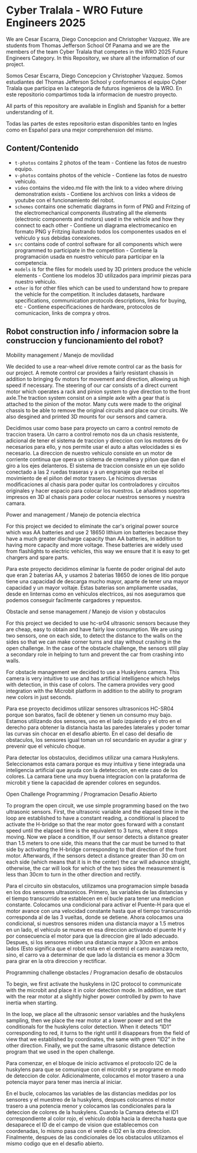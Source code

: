 Cyber Tralala - WRO Future Engineers 2025
====

We are Cesar Escarra, Diego Concepcion and Christopher Vazquez. We are students from Thomas Jefferson School Of Panama and we are the members of the team Cyber Tralala that competes in the WRO 2025 Future Engineers Category. In this Repository, we share all the information of our project.  

Somos Cesar Escarra, Diego Concepcion y Christopher Vazquez. Somos estudiantes del Thomas Jefferson School y conformamos el equipo Cyber Tralala que participa en la categoria de futuros ingenieros de la WRO. En este repositorio compartimos toda la informacion de nuestro proyecto.  

All parts of this repository are available in English and Spanish for a better understanding of it.  

Todas las partes de estes repositorio estan disponibles tanto en Ingles como en Español para una mejor comprehension del mismo.  
  
## Content/Contenido 

* `t-photos` contains 2 photos of the team - Contiene las fotos de nuestro equipo.
* `v-photos` contains photos of the vehicle - Contiene las fotos de nuestro vehiculo.
* `video` contains the video.md file with the link to a video where driving demonstration exists - Contiene los archivos con links a videos de youtube con el funcionamiento del robot.
* `schemes` contains one schematic diagrams in form of PNG and Fritzing of the electromechanical components illustrating all the elements (electronic components and motors) used in the vehicle and how they connect to each other - Contiene un diagrama electromecanico en formato PNG y Fritzing ilustrando todos los componentes usados en el vehiculo y sus debidas conexiones.
* `src` contains code of control software for all components which were programmed to participate in the competition - Contiene la programación usada en nuestro vehiculo para participar en la competencia.
* `models` is for the files for models used by 3D printers produce the vehicle elements - Contiene los modelos 3D utilizados para imprimir piezas para nuestro vehiculo.
* `other` is for other files which can be used to understand how to prepare the vehicle for the competition. It includes datasets, hardware specifications, communication protocols descriptions, links for buying, etc - Contiene especificaciones de hardware, protocolos de comunicacion, links de compra y otros.  
  
## Robot construction info / informacion sobre la construccion y funcionamiento del robot?

Mobility management / Manejo de movilidad

We decided to use a rear-wheel drive remote control car as the basis for our project. A remote control car provides a fairly resistant chassis in addition to bringing 6v motors for movement and direction, allowing us high speed if necessary. The steering of our car consists of a direct current motor which operates a rack and pinion system to give direction to the front axle.The traction system consist on a simple axle with a gear that is attached to the pinion of the motor. Many cuts were made to the original chassis to be able to remove the original circuits and place our circuits. We also desgined and printed 3D mounts for our sensors and camera.
  
Decidimos usar como base para proyecto un carro a control remoto de traccion trasera. Un carro a control remoto nos da un chasis resistente, adicional de tener el sistema de traccion y direccion con los motores de 6v necesarios para ello, y nos permite usar el auto a altas velocidades si es necesario. La direccion de nuestro vehiculo consiste en un motor de corriente continua que opera un sistema de cremallera y piñon que dan el giro a los ejes delanteros. El sistema de traccion consiste en un eje solido conectado a las 2 ruedas traseras y a un engranaje que recibe el movimiento de el piñon del motor trasero. Le hicimos diversas modificaciones al chasis para poder quitar los controladores y circuitos originales y hacer espacio para colocar los nuestros. Le añadimos soportes impresos en 3D al chasis para poder colocar nuestros sensores y nuestra camara.

Power and management / Manejo de potencia electrica

For this project we decided to eliminate the car's original power source which was AA batteries and use 2 18650 lithium ion batteries because they have a much greater discharge capacity than AA batteries, in addition to having more capacity and more voltage. These batteries are widely used from flashlights to electric vehicles, this way we ensure that it is easy to get chargers and spare parts.

Para este proyecto decidimos eliminar la fuente de poder original del auto que eran 2 baterias AA, y usamos 2 baterias 18650 de iones de litio porque tiene una capacidad de descarga mucho mayor, aparte de tener una mayor capacidad y un mayor voltaje. Estas baterias son ampliamente usadas, desde en linternas como en vehiculos electricos, asi nos aseguramos que podemos conseguir facilmente cargadores y repuestos.

Obstacle and sense management / Manejo de vision y obstaculos

For this project we decided to use hc-sr04 ultrasonic sensors because they are cheap, easy to obtain and have fairly low consumption. We are using two sensors, one on each side, to detect the distance to the walls on the sides so that we can make corner turns and stay without crashing in the open challenge. In the case of the obstacle challenge, the sensors still play a secondary role in helping to turn and prevent the car from crashing into walls.

For obstacle management we decided to use a Huskylens camera. This camera is very intuitive to use and has artificial intelligence which helps with detection, in this case of colors. The camera provides very good integration with the Microbit platform in addition to the ability to program new colors in just seconds.

Para ese proyecto decidimos utilizar sensores ultrasonicos HC-SR04 porque son baratos, facil de obtener y tienen un consumo muy bajo. Estamos utilizando dos sensores, uno en el lado izquierdo y el otro en el derecho para obtener la distancia hasta las paredes laterales y poder tomar las curvas sin chocar en el desafio abierto. En el caso del desafio de obstaculos, los sensores igual toman un rol secundario en ayudar a girar y prevenir que el vehiculo choque.  

Para detectar los obstaculos, decidimos utilizar una camara Huskylens. Seleccionamos esta camara porque es muy intuitiva y tiene integrada una inteligencia artificial que ayuda con la deteteccion, en este caso de los colores. La camara tiene una muy buena integracion con la prataforma de microbit y tiene la capacidad de aprender colores en segundos.  
  
Open Challenge Programming / Programacion Desafio Abierto

To program the open circuit, we use simple programming based on the two ultrasonic sensors. First, the ultrasonic variable and the elapsed time in the loop are established to have a constant reading, a conditional is placed to activate the H-bridge so that the rear motor goes forward with a constant speed until the elapsed time is the equivalent to 3 turns, where it stops moving. Now we place a condition, If our sensor detects a distance greater than 1.5 meters to one side, this means that the car must be turned to that side by activating the H-bridge corresponding to that direction of the front motor. Afterwards, if the sensors detect a distance greater than 30 cm on each side (which means that it is in the center) the car will advance straight, otherwise, the car will look for which of the two sides the measurement is less than 30cm to turn in the other direction and rectify.  

Para el circuito sin obstaculos, utilizamos una programacion simple basada en los dos sensores ultrasonicos. Primero, las variables de las distancias y el tiempo transcurrido se establecen en el bucle para tener una medicion constante. Colocamos una condicional para activar el Puente-H para que el motor avance con una velocidad constante hasta que el tiempo transcurrido corresponda al de las 3 vueltas, donde se detiene. Ahora colocamos una condicional, si nuestros sensores miden una distancia mayor a 1.5 metros en un lado, el vehiculo se mueve en esa direccion activando el puente H y por consecuencia el motor para que la direccion gire al lado adecuado. Despues, si los sensores miden una distancia mayor a 30cm en ambos lados (Esto significa que el robot esta en el centro) el carro avanzara recto, sino, el carro va a determinar de que lado la distancia es menor a 30cm para girar en la otra direccion y rectificar.

Programming challenge obstacles / Programacion desafio de obstaculos

To begin, we first activate the huskylens in I2C protocol to communicate with the microbit and place it in color detection mode. In addition, we start with the rear motor at a slightly higher power controlled by pwm to have inertia when starting.

In the loop, we place all the ultrasonic sensor variables and the huskylens sampling, then we place the rear motor at a lower power and set the conditionals for the huskylens color detection. When it detects “ID1” corresponding to red, it turns to the right until it disappears from the field of view that we established by coordinates, the same with green “ID2” in the other direction. Finally, we put the same ultrasonic distance detection program that we used in the open challenge.

Para comenzar, en el bloque de inicio activamos el protocolo I2C de la huskylens para que se comunique con el microbit y se programe en modo de deteccion de color. Adicionalmente, colocamos el motor trasero a una potencia mayor para tener mas inercia al iniciar.  

En el bucle, colocamos las variables de las distancias medidas por los sensores y el muestreo de la huskylens, despues colocamos el motor trasero a una potencia menor y colocamos las condicionales para la deteccion de colores de la huskylens. Cuando la Camara detecta el ID1 correspondiente al color rojo, el vehiculo dobla hacia la derecha hasta que desaparece el ID de el campo de vision que establecemos con coordenadas, lo mismo pasa con el verde o ID2 en la otra direccion. Finalmente, despues de las condicionales de los obstaculos utilizamos el mismo codigo que en el desafio abierto.
